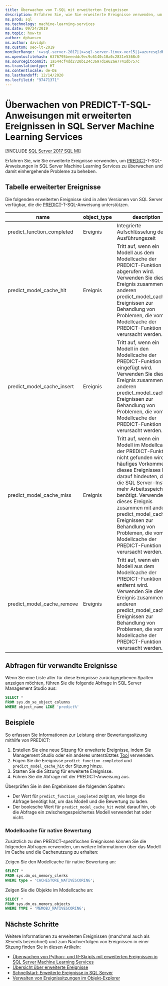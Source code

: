 ```yaml
---
title: Überwachen von T-SQL mit erweiterten Ereignissen
description: Erfahren Sie, wie Sie erweiterte Ereignisse verwenden, um PREDICT-T-SQL-Anweisungen in SQL Server Machine Learning Services zu überwachen und damit einhergehende Probleme zu beheben.
ms.prod: sql
ms.technology: machine-learning-services
ms.date: 09/24/2019
ms.topic: how-to
author: dphansen
ms.author: davidph
ms.custom: seo-lt-2019
monikerRange: '>=sql-server-2017||>=sql-server-linux-ver15||=azuresqldb-mi-current'
ms.openlocfilehash: 6376795beeeddc9ec9c6140c10a0c2831e5368c0
ms.sourcegitcommit: 1a544cf4dd2720b124c3697d1e62ae7741db757c
ms.translationtype: HT
ms.contentlocale: de-DE
ms.lasthandoff: 12/14/2020
ms.locfileid: "97471371"
---
```

# <a name="monitor-predict-t-sql-statements-with-extended-events-in-sql-server-machine-learning-services"></a>Überwachen von PREDICT-T-SQL-Anweisungen mit erweiterten Ereignissen in SQL Server Machine Learning Services
[!INCLUDE [SQL Server 2017 SQL MI](../../includes/applies-to-version/sqlserver2017-asdbmi.md)]

Erfahren Sie, wie Sie erweiterte Ereignisse verwenden, um [PREDICT](../../t-sql/queries/predict-transact-sql.md)-T-SQL-Anweisungen in SQL Server Machine Learning Services zu überwachen und damit einhergehende Probleme zu beheben.

## <a name="table-of-extended-events"></a>Tabelle erweiterter Ereignisse

Die folgenden erweiterten Ereignisse sind in allen Versionen von SQL Server verfügbar, die die [PREDICT](../../t-sql/queries/predict-transact-sql.md)-T-SQL-Anweisung unterstützen. 

| name                       | object_type | description |
|----------------------------|-------------|-------------|
| predict_function_completed | Ereignis       | Integrierte Aufschlüsselung der Ausführungszeit|
| predict_model_cache_hit    | Ereignis       | Tritt auf, wenn ein Modell aus dem Modellcache der PREDICT-Funktion abgerufen wird. Verwenden Sie dieses Ereignis zusammen mit anderen predict_model_cache_*-Ereignissen zur Behandlung von Problemen, die vom Modellcache der PREDICT-Funktion verursacht werden.|
| predict_model_cache_insert | Ereignis       | Tritt auf, wenn ein Modell in den Modellcache der PREDICT-Funktion eingefügt wird. Verwenden Sie dieses Ereignis zusammen mit anderen predict_model_cache_*-Ereignissen zur Behandlung von Problemen, die vom Modellcache der PREDICT-Funktion verursacht werden.   |
| predict_model_cache_miss   | Ereignis       | Tritt auf, wenn ein Modell im Modellcache der PREDICT-Funktion nicht gefunden wird. Ein häufiges Vorkommen dieses Ereignisses kann darauf hindeuten, dass die SQL Server-Instanz mehr Arbeitsspeicher benötigt. Verwenden Sie dieses Ereignis zusammen mit anderen predict_model_cache_*-Ereignissen zur Behandlung von Problemen, die vom Modellcache der PREDICT-Funktion verursacht werden.|
| predict_model_cache_remove | Ereignis       | Tritt auf, wenn ein Modell aus dem Modellcache der PREDICT-Funktion entfernt wird. Verwenden Sie dieses Ereignis zusammen mit anderen predict_model_cache_*-Ereignissen zur Behandlung von Problemen, die vom Modellcache der PREDICT-Funktion verursacht werden.|

## <a name="query-for-related-events"></a>Abfragen für verwandte Ereignisse

Wenn Sie eine Liste aller für diese Ereignisse zurückgegebenen Spalten anzeigen möchten, führen Sie die folgende Abfrage in SQL Server Management Studio aus:

```sql
SELECT *
FROM sys.dm_xe_object_columns
WHERE object_name LIKE 'predict%'
```

## <a name="examples"></a>Beispiele

So erfassen Sie Informationen zur Leistung einer Bewertungssitzung mithilfe von PREDICT:

1. Erstellen Sie eine neue Sitzung für erweiterte Ereignisse, indem Sie Management Studio oder ein anderes unterstütztes [Tool](../../relational-databases/extended-events/extended-events-tools.md) verwenden.
2. Fügen Sie die Ereignisse `predict_function_completed` und `predict_model_cache_hit` der Sitzung hinzu.
3. Starten Sie die Sitzung für erweiterte Ereignisse.
4. Führen Sie die Abfrage mit der PREDICT-Anweisung aus.

Überprüfen Sie in den Ergebnissen die folgenden Spalten:

+ Der Wert für `predict_function_completed` zeigt an, wie lange die Abfrage benötigt hat, um das Modell und die Bewertung zu laden.
+ Der boolesche Wert für `predict_model_cache_hit` weist darauf hin, ob die Abfrage ein zwischengespeichertes Modell verwendet hat oder nicht. 

### <a name="native-scoring-model-cache"></a>Modellcache für native Bewertung

Zusätzlich zu den PREDICT-spezifischen Ereignissen können Sie die folgenden Abfragen verwenden, um weitere Informationen über das Modell im Cache und die Cachenutzung zu erhalten:

Zeigen Sie den Modellcache für native Bewertung an:

```sql
SELECT *
FROM sys.dm_os_memory_clerks
WHERE type = 'CACHESTORE_NATIVESCORING';
```

Zeigen Sie die Objekte im Modellcache an:

```sql
SELECT *
FROM sys.dm_os_memory_objects
WHERE TYPE = 'MEMOBJ_NATIVESCORING';
```

## <a name="next-steps"></a>Nächste Schritte

Weitere Informationen zu erweiterten Ereignissen (manchmal auch als XEvents bezeichnet) und zum Nachverfolgen von Ereignissen in einer Sitzung finden Sie in diesen Artikeln:

+ [Überwachen von Python- und R-Skripts mit erweiterten Ereignissen in SQL Server Machine Learning Services](extended-events.md)
+ [Übersicht über erweiterte Ereignisse](../../relational-databases/extended-events/extended-events.md)
+ [Schnellstart: Erweiterte Ereignisse in SQL Server](../../relational-databases/extended-events/quick-start-extended-events-in-sql-server.md)
+ [Verwalten von Ereignissitzungen im Objekt-Explorer](../../relational-databases/extended-events/manage-event-sessions-in-the-object-explorer.md)